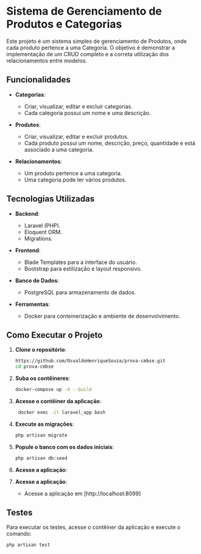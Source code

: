 # Sistema de Gerenciamento de Produtos e Categorias

Este projeto é um sistema simples de gerenciamento de Produtos, onde cada produto pertence a uma Categoria. O objetivo é demonstrar a implementação de um CRUD completo e a correta utilização dos relacionamentos entre modelos.

## Funcionalidades

- **Categorias**:
    - Criar, visualizar, editar e excluir categorias.
    - Cada categoria possui um nome e uma descrição.

- **Produtos**:
    - Criar, visualizar, editar e excluir produtos.
    - Cada produto possui um nome, descrição, preço, quantidade e está associado a uma categoria.

- **Relacionamentos**:
    - Um produto pertence a uma categoria.
    - Uma categoria pode ter vários produtos.

## Tecnologias Utilizadas

- **Backend**:
    - Laravel (PHP).
    - Eloquent ORM.
    - Migrations.

- **Frontend**:
    - Blade Templates para a interface do usuário.
    - Bootstrap para estilização e layout responsivo.

- **Banco de Dados**:
    - PostgreSQL para armazenamento de dados.

- **Ferramentas**:
    - Docker para conteinerização e ambiente de desenvolvimento.

## Como Executar o Projeto

1. **Clone o repositório**:
   ```bash
   https://github.com/OsvaldoHenriqueSouza/prova-cmbse.git
   cd prova-cmbse
   ```
   
2. **Suba os contêineres**:
   ```bash
   docker-compose up -d --build
   ```
   
3. **Acesse o contêiner da aplicação**:
   ```bash
    docker exec -it laravel_app bash
    ```
   
4. **Execute as migrações**:
    ```bash
    php artisan migrate
    ```
   
5. **Popule o banco com os dados iniciais**:
    ```bash
    php artisan db:seed
    ```
   
6. **Acesse a aplicação**:
7. **Acesse a aplicação**:
   - Acesse a aplicação em [http://localhost:8099]

## Testes

Para executar os testes, acesse o contêiner da aplicação e execute o comando:
```bash
php artisan test
```


